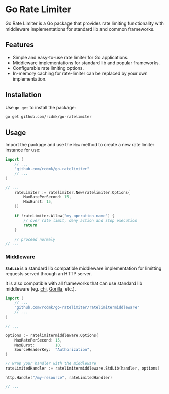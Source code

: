 # Go Rate Limiter

Go Rate Limiter is a Go package that provides rate limiting functionality with middleware implementations for standard lib and common frameworks.

## Features

- Simple and easy-to-use rate limiter for Go applications.
- Middleware implementations for standard lib and popular frameworks.
- Configurable rate limiting options.
- In-memory caching for rate-limiter can be replaced by your own implementation.

## Installation

Use `go get` to install the package:

```sh
go get github.com/rcdmk/go-ratelimiter
```

## Usage

Import the package and use the `New` method to create a new rate limiter instance for use:

```go
import (
    // ...
    "github.com/rcdmk/go-ratelimiter"
    // ...
)

// ...
    rateLimiter := ratelimiter.New(ratelimiter.Options{
        MaxRatePerSecond: 15,
        MaxBurst: 15,
    })

    if !rateLimiter.Allow("my-operation-name") {
        // over rate limit, deny action and stop execution
        return
    }

    // proceed normaly
// ...
```

### Middleware

**`StdLib`** is a standard lib compatible middleware implementation for limitting requests served through an HTTP server.

It is also compatible with all frameworks that can use standard lib middleware (eg. [chi](https://github.com/go-chi/chi), [Gorilla](https://github.com/gorilla/mux), etc.).

```go
import (
    // ...
    "github.com/rcdmk/go-ratelimiter/ratelimitermiddleware"
    // ...
)

// ...

options := ratelimitermiddleware.Options{
    MaxRatePerSecond: 15,
    MaxBurst:         10,
    SourceHeaderKey:  "Authorization",
}

// wrap your handler with the middleware
rateLimitedHandler := ratelimitermiddleware.StdLib(handler, options)

http.Handle("/my-resource", rateLimitedHandler)

// ...
```

